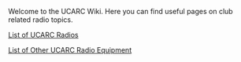 Welcome to the UCARC Wiki. Here you can find useful pages on club related radio topics.

[List of UCARC Radios](home/List-of-UCARC-Radios)

[List of Other UCARC Radio Equipment](home/List-of-Other-UCARC-Radio-Equipment)